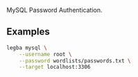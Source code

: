 MySQL Password Authentication.

## Examples

```sh
legba mysql \
    --username root \
    --password wordlists/passwords.txt \
    --target localhost:3306
```
